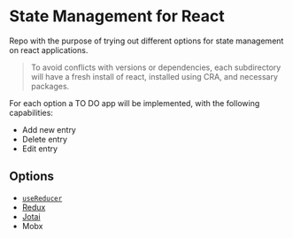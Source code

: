# State Management for React

Repo with the purpose of trying out different options for state management on react applications.

> To avoid conflicts with versions or dependencies, each subdirectory will have a fresh install of react, installed using CRA, and necessary packages.

For each option a TO DO app will be implemented, with the following capabilities:

- Add new entry
- Delete entry
- Edit entry

## Options

- [`useReducer`](./useReducer/)
- [Redux](./redux/)
- [Jotai](./jotai/)
- Mobx
